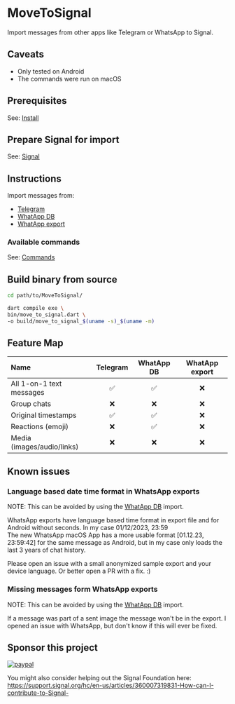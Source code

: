# MoveToSignal

Import messages from other apps like Telegram or WhatsApp to Signal.

## Caveats

- Only tested on Android
- The commands were run on macOS

## Prerequisites

See: [Install](docs/Install.md)

## Prepare Signal for import

See: [Signal](docs/Signal.md)

## Instructions

Import messages from:

- [Telegram](docs/Telegram.md)
- [WhatApp DB](docs/WhatApp_DB.md)
- [WhatApp export](docs/WhatApp_Export.md)

### Available commands

See: [Commands](docs/Commands.md)

## Build binary from source

```bash
cd path/to/MoveToSignal/

dart compile exe \
bin/move_to_signal.dart \
-o build/move_to_signal_$(uname -s)_$(uname -m)
```

## Feature Map

| Name                       | Telegram | WhatApp DB | WhatApp export |
| :------------------------- | :------: | :--------: | :------------: |
| All 1-on-1 text messages   |    ✅    |     ✅     |       ❌       |
| Group chats                |    ❌    |     ❌     |       ❌       |
| Original timestamps        |    ✅    |     ✅     |       ❌       |
| Reactions (emoji)          |    ❌    |     ✅     |       ❌       |
| Media (images/audio/links) |    ❌    |     ❌     |       ❌       |

## Known issues

### Language based date time format in WhatsApp exports

NOTE: This can be avoided by using the [WhatApp DB](docs/WhatApp_DB.md) import.

WhatsApp exports have language based time format in export file and for Android without seconds. In my case 01/12/2023, 23:59  
The new WhatsApp macOS App has a more usable format [01.12.23, 23:59:42] for the same message as Android, but in my case only loads the last 3 years of chat history.

Please open an issue with a small anonymized sample export and your device language. Or better open a PR with a fix. :)

### Missing messages form WhatsApp exports

NOTE: This can be avoided by using the [WhatApp DB](docs/WhatApp_DB.md) import.

If a message was part of a sent image the message won't be in the export.
I opened an issue with WhatsApp, but don't know if this will ever be fixed.

## Sponsor this project

[![paypal](https://www.paypalobjects.com/en_US/i/btn/btn_donateCC_LG.gif)](https://paypal.me/movetosignal/5)

You might also consider helping out the Signal Foundation here: <https://support.signal.org/hc/en-us/articles/360007319831-How-can-I-contribute-to-Signal->
